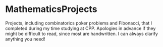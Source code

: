 # MathematicsProjects
Projects, including combinatorics poker problems and Fibonacci, that I completed during my time studying at CPP. Apologies in advance if they might be difficult to read, since most are handwritten. I can always clarify anything you need!
